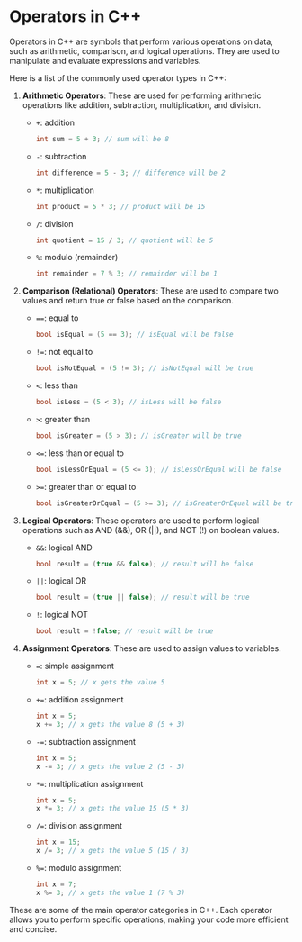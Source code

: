 # Operators in C++

Operators in C++ are symbols that perform various operations on data, such as arithmetic, comparison, and logical operations. They are used to manipulate and evaluate expressions and variables.

Here is a list of the commonly used operator types in C++:

1. **Arithmetic Operators**: These are used for performing arithmetic operations like addition, subtraction, multiplication, and division.

   - `+`: addition
     ```cpp
     int sum = 5 + 3; // sum will be 8
     ```
   - `-`: subtraction
     ```cpp
     int difference = 5 - 3; // difference will be 2
     ```
   - `*`: multiplication
     ```cpp
     int product = 5 * 3; // product will be 15
     ```
   - `/`: division
     ```cpp
     int quotient = 15 / 3; // quotient will be 5
     ```
   - `%`: modulo (remainder)
     ```cpp
     int remainder = 7 % 3; // remainder will be 1
     ```

2. **Comparison (Relational) Operators**: These are used to compare two values and return true or false based on the comparison.

   - `==`: equal to
     ```cpp
     bool isEqual = (5 == 3); // isEqual will be false
     ```
   - `!=`: not equal to
     ```cpp
     bool isNotEqual = (5 != 3); // isNotEqual will be true
     ```
   - `<`: less than
     ```cpp
     bool isLess = (5 < 3); // isLess will be false
     ```
   - `>`: greater than
     ```cpp
     bool isGreater = (5 > 3); // isGreater will be true
     ```
   - `<=`: less than or equal to
     ```cpp
     bool isLessOrEqual = (5 <= 3); // isLessOrEqual will be false
     ```
   - `>=`: greater than or equal to
     ```cpp
     bool isGreaterOrEqual = (5 >= 3); // isGreaterOrEqual will be true
     ```

3. **Logical Operators**: These operators are used to perform logical operations such as AND (&&), OR (||), and NOT (!) on boolean values.

   - `&&`: logical AND
     ```cpp
     bool result = (true && false); // result will be false
     ```
   - `||`: logical OR
     ```cpp
     bool result = (true || false); // result will be true
     ```
   - `!`: logical NOT
     ```cpp
     bool result = !false; // result will be true
     ```

4. **Assignment Operators**: These are used to assign values to variables.

   - `=`: simple assignment
     ```cpp
     int x = 5; // x gets the value 5
     ```
   - `+=`: addition assignment
     ```cpp
     int x = 5;
     x += 3; // x gets the value 8 (5 + 3)
     ```
   - `-=`: subtraction assignment
     ```cpp
     int x = 5;
     x -= 3; // x gets the value 2 (5 - 3)
     ```
   - `*=`: multiplication assignment
     ```cpp
     int x = 5;
     x *= 3; // x gets the value 15 (5 * 3)
     ```
   - `/=`: division assignment
     ```cpp
     int x = 15;
     x /= 3; // x gets the value 5 (15 / 3)
     ```
   - `%=`: modulo assignment
     ```cpp
     int x = 7;
     x %= 3; // x gets the value 1 (7 % 3)
     ```

These are some of the main operator categories in C++. Each operator allows you to perform specific operations, making your code more efficient and concise.